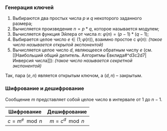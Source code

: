 ### Генерация ключей

1. Выбираются два простых числа $p$ и $q$ некоторого заданного размера;
2. Вычисляется произведение $n=p*q$, которое называется модулем;
3. Вычисляется функция Эйлера от числа $n$: $\varphi(n)=(p-1)*(q-1)$;
4. Выбирается целое число $e\in(1;\varphi(n))$, взаимно простое с $\varphi(n)$:
	*(такое число называется открытой экспонентой)*
5. Вычисляется целое число $d$, являющееся обратным числу $e$ (см. [[Наибольший общий делитель. Алгоритмы Евклида#^d3c2d7|Инверсия числа]]):
	*(такое число называется секретной экспонентой)*

Так, пара $(e,n)$ является открытым ключом, а $(d,n)$ – закрытым.

### Шифрование и дешифрование

Сообщение $m$ представляет собой целое число в интервале от $1$ до $n-1$.

| Шифрование | Дешифрование |
| :-: | :-: |
| $c=m^e\mod n$ | $m=c^d\mod n$ |
